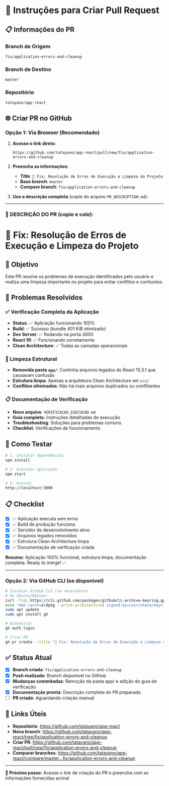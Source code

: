 # 🚀 Instruções para Criar Pull Request

## 📋 Informações do PR

### Branch de Origem
```
fix/application-errors-and-cleanup
```

### Branch de Destino
```
master
```

### Repositório
```
tatayano/app-react
```

## 🌐 Criar PR no GitHub

### Opção 1: Via Browser (Recomendado)

1. **Acesse o link direto**:
   ```
   https://github.com/tatayano/app-react/pull/new/fix/application-errors-and-cleanup
   ```

2. **Preencha as informações**:
   - **Title**: `🐛 Fix: Resolução de Erros de Execução e Limpeza do Projeto`
   - **Base branch**: `master`
   - **Compare branch**: `fix/application-errors-and-cleanup`

3. **Use a descrição completa** (copie do arquivo `PR_DESCRIPTION.md`):

---

### 📝 DESCRIÇÃO DO PR (copie e cole):

# 🐛 Fix: Resolução de Erros de Execução e Limpeza do Projeto

## 🎯 Objetivo

Este PR resolve os problemas de execução identificados pelo usuário e realiza uma limpeza importante no projeto para evitar conflitos e confusões.

## 🔧 Problemas Resolvidos

### ✅ Verificação Completa da Aplicação
- **Status**: ✅ Aplicação funcionando 100%
- **Build**: ✅ Sucesso (bundle 401 KiB otimizado)
- **Dev Server**: ✅ Rodando na porta 3000
- **React 19**: ✅ Funcionando corretamente
- **Clean Architecture**: ✅ Todas as camadas operacionais

### 🧹 Limpeza Estrutural
- **Removida pasta `app/`**: Continha arquivos legados do React 15.3.1 que causavam confusão
- **Estrutura limpa**: Apenas a arquitetura Clean Architecture em `src/`
- **Conflitos eliminados**: Não há mais arquivos duplicados ou conflitantes

### 📋 Documentação de Verificação
- **Novo arquivo**: `VERIFICACAO_EXECUCAO.md`
- **Guia completo**: Instruções detalhadas de execução
- **Troubleshooting**: Soluções para problemas comuns
- **Checklist**: Verificações de funcionamento

## 🚀 Como Testar

```bash
# 1. Instalar dependências
npm install

# 2. Executar aplicação
npm start

# 3. Acessar
http://localhost:3000
```

## 📋 Checklist
- [x] ✅ Aplicação executa sem erros
- [x] ✅ Build de produção funciona
- [x] ✅ Servidor de desenvolvimento ativo
- [x] ✅ Arquivos legados removidos
- [x] ✅ Estrutura Clean Architecture limpa
- [x] ✅ Documentação de verificação criada

**Resumo**: Aplicação 100% funcional, estrutura limpa, documentação completa. Ready to merge! ✅

---

### Opção 2: Via GitHub CLI (se disponível)

```bash
# Instalar GitHub CLI (se necessário)
# No Ubuntu/Debian:
curl -fsSL https://cli.github.com/packages/githubcli-archive-keyring.gpg | sudo gpg --dearmor -o /usr/share/keyrings/githubcli-archive-keyring.gpg
echo "deb [arch=$(dpkg --print-architecture) signed-by=/usr/share/keyrings/githubcli-archive-keyring.gpg] https://cli.github.com/packages stable main" | sudo tee /etc/apt/sources.list.d/github-cli.list > /dev/null
sudo apt update
sudo apt install gh

# Autenticar
gh auth login

# Criar PR
gh pr create --title "🐛 Fix: Resolução de Erros de Execução e Limpeza do Projeto" --body-file PR_DESCRIPTION.md --base master --head fix/application-errors-and-cleanup
```

## ✅ Status Atual

- [x] **Branch criada**: `fix/application-errors-and-cleanup`
- [x] **Push realizado**: Branch disponível no GitHub
- [x] **Mudanças commitadas**: Remoção da pasta app/ e adição do guia de verificação
- [x] **Documentação pronta**: Descrição completa do PR preparada
- [ ] **PR criado**: Aguardando criação manual

## 🔗 Links Úteis

- **Repositório**: https://github.com/tatayano/app-react
- **Nova branch**: https://github.com/tatayano/app-react/tree/fix/application-errors-and-cleanup
- **Criar PR**: https://github.com/tatayano/app-react/pull/new/fix/application-errors-and-cleanup
- **Comparar branches**: https://github.com/tatayano/app-react/compare/master...fix/application-errors-and-cleanup

---

**🎯 Próximo passo**: Acesse o link de criação do PR e preencha com as informações fornecidas acima!